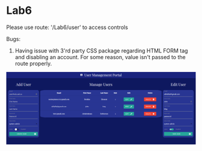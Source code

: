 # Lab6

Please use route: '/Lab6/user' to access controls

Bugs:
  1. Having issue with 3'rd party CSS package regarding HTML FORM tag and disabling an account. For some reason, value isn't passed to the route properly.

![Screenshot](preview.png)
